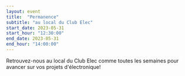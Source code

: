 ```yaml
---
layout: event
title:  "Permanence"
subtitle: "au local du Club Elec"
start_date: 2023-05-31
start_hour: "12:30:00"
end_date: 2023-05-31
end_hour: "14:00:00"
---
```


Retrouvez-nous au local du Club Elec comme toutes les semaines pour avancer sur vos projets d'électronique!
